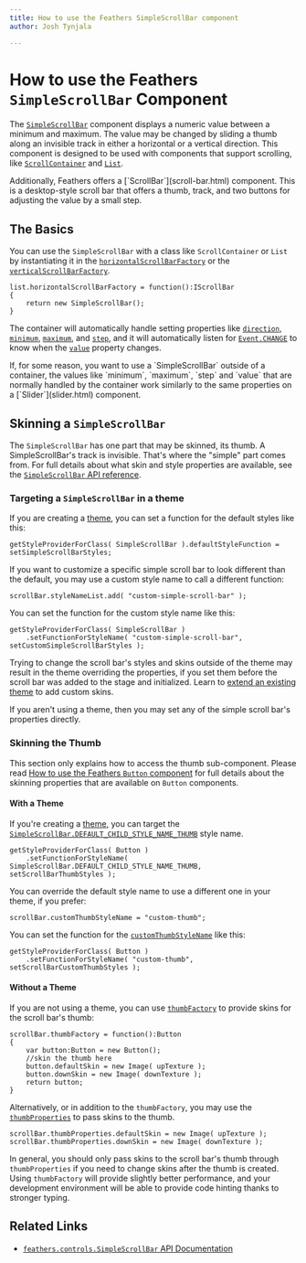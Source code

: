 ```yaml
---
title: How to use the Feathers SimpleScrollBar component  
author: Josh Tynjala

---
```

# How to use the Feathers `SimpleScrollBar` Component

The [`SimpleScrollBar`](../api-reference/feathers/controls/SimpleScrollBar.html) component displays a numeric value between a minimum and maximum. The value may be changed by sliding a thumb along an invisible track in either a horizontal or a vertical direction. This component is designed to be used with components that support scrolling, like [`ScrollContainer`](scroll-container.html) and [`List`](list.html).

<aside class="info">Additionally, Feathers offers a [`ScrollBar`](scroll-bar.html) component. This is a desktop-style scroll bar that offers a thumb, track, and two buttons for adjusting the value by a small step.</aside>

## The Basics

You can use the `SimpleScrollBar` with a class like `ScrollContainer` or `List` by instantiating it in the [`horizontalScrollBarFactory`](../api-reference/feathers/controls/Scroller.html#horizontalScrollBarFactory) or the [`verticalScrollBarFactory`](../api-reference/feathers/controls/Scroller.html#verticalScrollBarFactory).

``` code
list.horizontalScrollBarFactory = function():IScrollBar
{
    return new SimpleScrollBar();
}
```

The container will automatically handle setting properties like [`direction`](../api-reference/feathers/controls/SimpleScrollBar.html#direction), [`minimum`](../api-reference/feathers/controls/SimpleScrollBar.html#minimum), [`maximum`](../api-reference/feathers/controls/SimpleScrollBar.html#maximum), and [`step`](../api-reference/feathers/controls/SimpleScrollBar.html#step), and it will automatically listen for [`Event.CHANGE`](../api-reference/feathers/controls/SimpleScrollBar.html#event:change) to know when the [`value`](../api-reference/feathers/controls/SimpleScrollBar.html#value) property changes.

<aside class="info">If, for some reason, you want to use a `SimpleScrollBar` outside of a container, the values like `minimum`, `maximum`, `step` and `value` that are normally handled by the container work similarly to the same properties on a [`Slider`](slider.html) component.</aside>

## Skinning a `SimpleScrollBar`

The `SimpleScrollBar` has one part that may be skinned, its thumb. A SimpleScrollBar's track is invisible. That's where the "simple" part comes from. For full details about what skin and style properties are available, see the [`SimpleScrollBar` API reference](../api-reference/feathers/controls/SimpleScrollBar.html).

### Targeting a `SimpleScrollBar` in a theme

If you are creating a [theme](themes.html), you can set a function for the default styles like this:

``` code
getStyleProviderForClass( SimpleScrollBar ).defaultStyleFunction = setSimpleScrollBarStyles;
```

If you want to customize a specific simple scroll bar to look different than the default, you may use a custom style name to call a different function:

``` code
scrollBar.styleNameList.add( "custom-simple-scroll-bar" );
```

You can set the function for the custom style name like this:

``` code
getStyleProviderForClass( SimpleScrollBar )
    .setFunctionForStyleName( "custom-simple-scroll-bar", setCustomSimpleScrollBarStyles );
```

Trying to change the scroll bar's styles and skins outside of the theme may result in the theme overriding the properties, if you set them before the scroll bar was added to the stage and initialized. Learn to [extend an existing theme](extending-themes.html) to add custom skins.

If you aren't using a theme, then you may set any of the simple scroll bar's properties directly.

### Skinning the Thumb

This section only explains how to access the thumb sub-component. Please read [How to use the Feathers `Button` component](button.html) for full details about the skinning properties that are available on `Button` components.

#### With a Theme

If you're creating a [theme](themes.html), you can target the [`SimpleScrollBar.DEFAULT_CHILD_STYLE_NAME_THUMB`](../api-reference/feathers/controls/SimpleScrollBar.html#DEFAULT_CHILD_STYLE_NAME_THUMB) style name.

``` code
getStyleProviderForClass( Button )
    .setFunctionForStyleName( SimpleScrollBar.DEFAULT_CHILD_STYLE_NAME_THUMB, setScrollBarThumbStyles );
```

You can override the default style name to use a different one in your theme, if you prefer:

``` code
scrollBar.customThumbStyleName = "custom-thumb";
```

You can set the function for the [`customThumbStyleName`](../api-reference/feathers/controls/SimpleScrollBar.html#customThumbStyleName) like this:

``` code
getStyleProviderForClass( Button )
    .setFunctionForStyleName( "custom-thumb", setScrollBarCustomThumbStyles );
```

#### Without a Theme

If you are not using a theme, you can use [`thumbFactory`](../api-reference/feathers/controls/SimpleScrollBar.html#thumbFactory) to provide skins for the scroll bar's thumb:

``` code
scrollBar.thumbFactory = function():Button
{
    var button:Button = new Button();
    //skin the thumb here
    button.defaultSkin = new Image( upTexture );
    button.downSkin = new Image( downTexture );
    return button;
}
```

Alternatively, or in addition to the `thumbFactory`, you may use the [`thumbProperties`](../api-reference/feathers/controls/SimpleScrollBar.html#thumbProperties) to pass skins to the thumb.

``` code
scrollBar.thumbProperties.defaultSkin = new Image( upTexture );
scrollBar.thumbProperties.downSkin = new Image( downTexture );
```

In general, you should only pass skins to the scroll bar's thumb through `thumbProperties` if you need to change skins after the thumb is created. Using `thumbFactory` will provide slightly better performance, and your development environment will be able to provide code hinting thanks to stronger typing.

## Related Links

-   [`feathers.controls.SimpleScrollBar` API Documentation](../api-reference/feathers/controls/SimpleScrollBar.html)